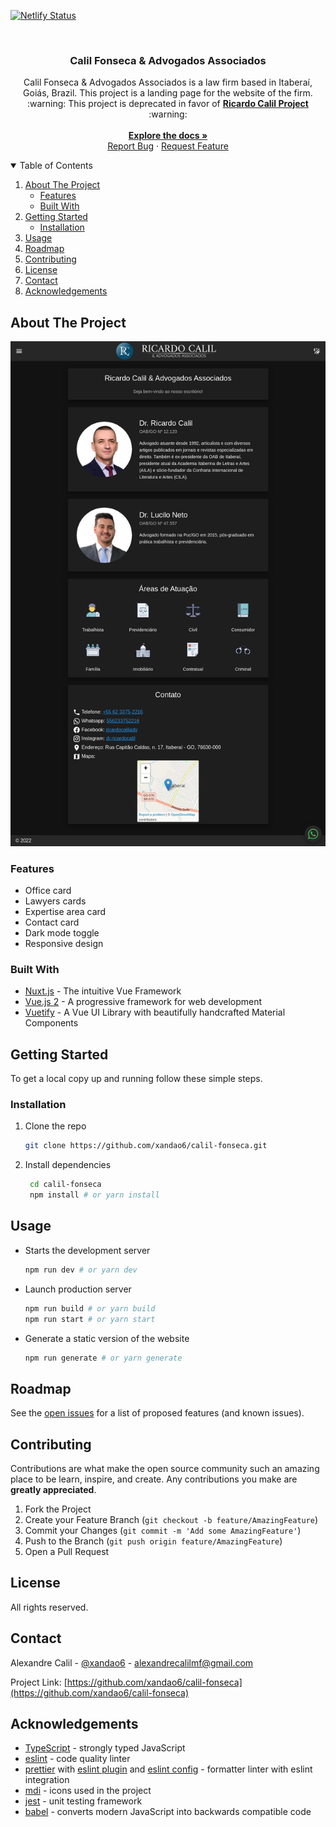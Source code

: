 [![Netlify Status](https://api.netlify.com/api/v1/badges/3496370b-122f-41b7-b3bc-4e000fd1c80c/deploy-status)](https://app.netlify.com/sites/calilfonseca/deploys)

<br />
<p align="center">
  <h3 align="center">Calil Fonseca & Advogados Associados</h3>

  <p align="center">
	Calil Fonseca & Advogados Associados is a law firm based in Itaberaí, Goiás, Brazil.
	This project is a landing page for the website of the firm.
	<br />
	:warning: This project is deprecated in favor of <a href="https://github.com/xandao6/ricardo-calil"><strong>Ricardo Calil Project</strong></a> :warning:
    <br />
	<br />
    <a href="https://github.com/xandao6/calil-fonseca"><strong>Explore the docs »</strong></a>
    <br />
    <a href="https://github.com/xandao6/calil-fonseca/issue">Report Bug</a>
    ·
    <a href="https://github.com/xandao6/calil-fonseca/issues">Request Feature</a>
  </p>
</p>



<!-- TABLE OF CONTENTS -->
<details open="open">
  <summary>Table of Contents</summary>
  <ol>
    <li>
      <a href="#about-the-project">About The Project</a>
      <ul>
        <li><a href="#features">Features</a></li>
        <li><a href="#built-with">Built With</a></li>
      </ul>
    </li>
    <li>
      <a href="#getting-started">Getting Started</a>
      <ul>
        <li><a href="#installation">Installation</a></li>
      </ul>
    </li>
    <li><a href="#usage">Usage</a></li>
    <li><a href="#roadmap">Roadmap</a></li>
    <li><a href="#contributing">Contributing</a></li>
    <li><a href="#license">License</a></li>
    <li><a href="#contact">Contact</a></li>
    <li><a href="#acknowledgements">Acknowledgements</a></li>
  </ol>
</details>



<!-- ABOUT THE PROJECT -->
## About The Project

<div align="center">
  <a href="https://github.com/xandao6/calil-fonseca">
    <img src="static/ricardocalil-adv-br.jpg" alt="Calil Fonseca Website">
  </a>
</div>

### Features

* Office card
* Lawyers cards
* Expertise area card
* Contact card
* Dark mode toggle
* Responsive design

### Built With

* [Nuxt.js](https://nuxtjs.org/) - The intuitive Vue Framework
* [Vue.js 2](https://vuejs.org/) - A progressive framework for web development
* [Vuetify](https://vuetifyjs.com/en/) - A Vue UI Library with beautifully handcrafted Material Components


<!-- GETTING STARTED -->
## Getting Started

To get a local copy up and running follow these simple steps.

### Installation

1. Clone the repo
   ```sh
   git clone https://github.com/xandao6/calil-fonseca.git
   ```
2. Install dependencies
   ```sh
	cd calil-fonseca
	npm install # or yarn install
	```

<!-- USAGE EXAMPLES -->
## Usage

* Starts the development server
	```sh
  npm run dev # or yarn dev
  ```
* Launch production server
  ```sh
  npm run build # or yarn build
  npm run start # or yarn start
  ```
* Generate a static version of the website
  ```sh
  npm run generate # or yarn generate
  ```

<!-- ROADMAP -->
## Roadmap

See the [open issues](https://github.com/xandao6/calil-fonseca/issues) for a list of proposed features (and known issues).



<!-- CONTRIBUTING -->
## Contributing

Contributions are what make the open source community such an amazing place to be learn, inspire, and create. Any contributions you make are **greatly appreciated**.

1. Fork the Project
2. Create your Feature Branch (`git checkout -b feature/AmazingFeature`)
3. Commit your Changes (`git commit -m 'Add some AmazingFeature'`)
4. Push to the Branch (`git push origin feature/AmazingFeature`)
5. Open a Pull Request

<!-- LICENSE -->
## License

All rights reserved.

<!-- CONTACT -->
## Contact

Alexandre Calil - [@xandao6](https://www.linkedin.com/in/xandao6/) - alexandrecalilmf@gmail.com

Project Link: [https://github.com/xandao6/calil-fonseca](https://github.com/xandao6/calil-fonseca)

## Acknowledgements

* [TypeScript](https://www.typescriptlang.org/) - strongly typed JavaScript
* [eslint](https://github.com/eslint/eslint) - code quality linter
* [prettier](https://github.com/prettier/prettier) with [eslint plugin](https://github.com/prettier/eslint-plugin-prettier) and [eslint config](https://github.com/prettier/eslint-config-prettier) - formatter linter with eslint integration
* [mdi](https://materialdesignicons.com/) - icons used in the project
* [jest](https://jestjs.io/) - unit testing framework
* [babel](https://babeljs.io/) - converts modern JavaScript into backwards compatible code


<!-- LINKS & IMAGES Variables-->
<!-- https://www.markdownguide.org/basic-syntax/#reference-style-links -->
[contributors-shield]: https://img.shields.io/github/contributors/xandao6/repo.svg?style=for-the-badge
[contributors-url]: https://github.com/xandao6/repo/graphs/contributors
[forks-shield]: https://img.shields.io/github/forks/xandao6/repo.svg?style=for-the-badge
[forks-url]: https://github.com/xandao6/repo/network/members
[stars-shield]: https://img.shields.io/github/stars/xandao6/repo.svg?style=for-the-badge
[stars-url]: https://github.com/xandao6/repo/stargazers
[issues-shield]: https://img.shields.io/github/issues/xandao6/repo.svg?style=for-the-badge
[issues-url]: https://github.com/xandao6/repo/issues
[license-shield]: https://img.shields.io/github/license/xandao6/repo.svg?style=for-the-badge
[license-url]: https://github.com/xandao6/repo/blob/master/LICENSE.txt
[linkedin-shield]: https://img.shields.io/badge/-LinkedIn-black.svg?style=for-the-badge&logo=linkedin&colorB=555
[linkedin-url]: https://linkedin.com/in/xandao6
